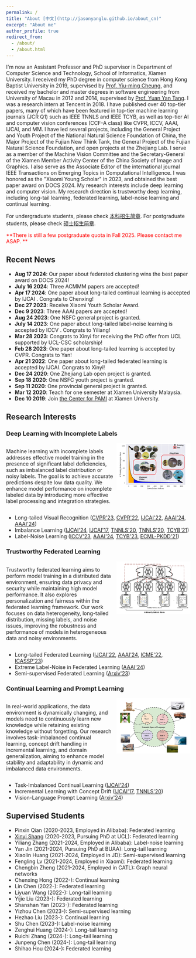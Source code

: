 ```yaml
---
permalink: /
title: "About [中文](http://jasonyanglu.github.io/about_cn)"
excerpt: "About me"
author_profile: true
redirect_from:
  - /about/
  - /about.html
---
```


I'm now an Assistant Professor and PhD supervisor in Department of Computer Science and Technology, School of Informatics, Xiamen University. I received my PhD degree in computer science from Hong Kong Baptist University in 2019, supervised by [Prof. Yiu-ming Cheung]((http://www.comp.hkbu.edu.hk/~ymc/)), and received my bachelor and master degrees in software engineering from University of Macau in 2012 and 2014, supervised by [Prof. Yuan Yan Tang](https://www.fst.um.edu.mo/personal/yytang/). I was a research intern at Tencent in 2018. I have published over 40 top-tier papers, many of which have been featured in top-tier machine learning journals (JCR Q1) such as IEEE TNNLS and IEEE TCYB, as well as top-tier AI and computer vision conferences (CCF-A class) like CVPR, ICCV, AAAI, IJCAI, and MM. I have led several projects, including the General Project and Youth Project of the National Natural Science Foundation of China, the Major Project of the Fujian New Think Tank, the General Project of the Fujian Natural Science Foundation, and open projects at the Zhejiang Lab. I serve as a member of the Machine Vision Committee and the Secretary-General of the Xiamen Member Activity Center of the China Society of Image and Graphics. I also serve as the Associate Editor of the international journal IEEE Transactions on Emerging Topics in Computational Intelligence. I was honored as the "Xiaomi Young Scholar" in 2023, and obtained the best paper award on DOCS 2024. My research interests include deep learning and computer vision. My research direction is trustworthy deep learning, including long-tail learning, federated learning, label-noise learning and continual learning.

For undergraduate students, please check [本科招生简章](http://jasonyanglu.github.io/undergraduate). For postgraduate students, please check [硕士招生简章](http://jasonyanglu.github.io/postgraduate).

<span style="color:red">**There is still a few postgraduate quota in Fall 2025. Please contact me ASAP. **</span>


## Recent News
* **Aug 17 2024**: Our paper about federated clustering wins the best paper award on DOCS 2024!
* **July 16 2024**: Three ACMMM papers are accepted!
* **Apr 17 2024**: One paper about long-tailed continual learning is accepted by IJCAI . Congrats to Chenxing!
* **Dec 27 2023**: Receive Xiaomi Youth Scholar Award.
* **Dec 9 2023**: Three AAAI papers are accepted!
* **Aug 24 2023**: One NSFC general project is granted.
* **July 14 2023**: One paper about long-tailed label-noise learning is accepted by ICCV . Congrats to Yiliang!
* **Mar 28 2023**: Congrats to Xinyi for receiving the PhD offer from UCL supported by UCL-CSC scholarship!
* **Feb 28 2023**: One paper about long-tailed learning is accepted by CVPR. Congrats to Yan!
* **Apr 21 2022**: One paper about long-tailed federated learning is accepted by IJCAI. Congrats to Xinyi!
* **Dec 24 2020**: One Zhejiang Lab open project is granted.
* **Sep 18 2020**: One NSFC youth project is granted.
* **Sep 11 2020**: One provincial general project is granted.
* **Mar 12 2020**: Teach for one semester at Xiamen University Malaysia.
* **Dec 10 2019**: Join [the Center for PAMI](http://pami.xmu.edu.cn/) at Xiamen University.



## Research Interests

### Deep Learning with Incomplete Labels

<div style="display: flex; align-items: flex-start;">  
    <div style="flex: 1;">         
        <p>             
    Machine learning with incomplete labels addresses effective model training in the presence of significant label deficiencies, such as imbalanced label distribution or noisy labels. The goal is to achieve accurate predictions despite low data quality. We enhance model performance on incomplete labeled data by introducing more effective label processing and integration strategies.     
        </p>     
    </div>     
    <img src="./images/machine_learning_with_incomplete_labels.jpg" style="width: 40%; margin-left: 10px;">
</div>


- Long-tailed Visual Recognition ([CVPR'23](https://openaccess.thecvf.com/content/CVPR2023/html/Jin_Long-Tailed_Visual_Recognition_via_Self-Heterogeneous_Integration_With_Knowledge_Excavation_CVPR_2023_paper.html), [CVPR'22](https://openaccess.thecvf.com/content/CVPR2022/html/Li_Long-Tailed_Visual_Recognition_via_Gaussian_Clouded_Logit_Adjustment_CVPR_2022_paper.html), [IJCAI'22](https://www.ijcai.org/proceedings/2022/308), [AAAI'24](https://ojs.aaai.org/index.php/AAAI/article/view/29262), [AAAI'24](https://ojs.aaai.org/index.php/AAAI/article/view/29416))
- Imbalance Learning ([IJCAI'24](https://arxiv.org/abs/2404.14721), [IJCAI'17](https://www.ijcai.org/Proceedings/2017/0333.pdf), [TNNLS'20](https://ieeexplore.ieee.org/document/8890005), [TNNLS'20](https://ieeexplore.ieee.org/document/8924892), [TCYB'21](https://ieeexplore.ieee.org/document/8725928))
- Label-Noise Learning ([ICCV'23](https://openaccess.thecvf.com/content/ICCV2023/html/Lu_Label-Noise_Learning_with_Intrinsically_Long-Tailed_Data_ICCV_2023_paper.html), [AAAI'24](https://ojs.aaai.org/index.php/AAAI/article/view/29329), [TCYB'23](https://ieeexplore.ieee.org/document/9780248), [ECML-PKDD'21](https://link.springer.com/chapter/10.1007/978-3-030-86523-8_44))

### Trustworthy Federated Learning

<div style="display: flex; align-items: flex-start;">   
    <div style="flex: 1;">         
        <p>             
    Trustworthy federated learning aims to perform model training in a distributed data environment, ensuring data privacy and security while maintaining high model performance. It also explores personalization and fairness within the federated learning framework. Our work focuses on data heterogeneity, long-tailed distribution, missing labels, and noise issues, improving the robustness and performance of models in heterogeneous data and noisy environments.
        </p>     
    </div>     
    <img src="./images/trustworthy_federated_learning.jpg" style="width: 40%; margin-left: 20px;  margin-left: 10px;"> 
</div>


- Long-tailed Federated Learning ([IJCAI'22](https://www.ijcai.org/proceedings/2022/308), [AAAI'24](https://ojs.aaai.org/index.php/AAAI/article/view/29416), [ICME'22](https://arxiv.org/abs/2205.00172), [ICASSP'23](https://arxiv.org/abs/2303.15168))
- Extreme Label-Noise in Federated Learning ([AAAI'24](https://ojs.aaai.org/index.php/AAAI/article/view/29329))
- Semi-supervised Federated Learning ([Arxiv'23](https://arxiv.org/abs/2303.02445))

### Continual Learning and Prompt Learning

<div style="display: flex; align-items: flex-start;"> 
    <div style="flex: 1;">         
        <p>             
    In real-world applications, the data environment is dynamically changing, and models need to continuously learn new knowledge while retaining existing knowledge without forgetting. Our research involves task-imbalanced continual learning, concept drift handling in incremental learning, and domain generalization, aiming to enhance model stability and adaptability in dynamic and imbalanced data environments.
        </p>     
    </div>     
    <img src="./images/continual_learning_and_prompt_learning.jpg" style="width: 40%; margin-left: 10px;"> 
</div>

- Task-Imbalanced Continual Learning  ([IJCAI'24](https://arxiv.org/abs/2404.14721))
- Incremental Learning with Concept Drift ([IJCAI'17](https://www.ijcai.org/Proceedings/2017/0333.pdf), [TNNLS'20](https://ieeexplore.ieee.org/document/8924892))
- Vision-Language Prompt Learning ([Arxiv'24](https://arxiv.org/abs/2404.18758))



## Supervised Students

* Pinxin Qian (2020-2023, Employed in Alibaba): Federated learning
* [Xinyi Shang](https://shangxinyi.github.io/) (2020-2023, Pursuing PhD at UCL): Federated learning
* Yiliang Zhang (2021-2024, Employed in Alibaba): Label-noise learning
* Yan Jin (2021-2024, Pursuing PhD at BUAA): Long-tail learning
* Xiaolin Huang (2021-2024, Employed in JD): Semi-supervised learning
* Fengling Lv (2021-2024, Employed in Xiaomi): Federated learning
* Chengbin Zheng (2021-2024, Employed in CATL): Graph neural networks
* Chenxing Hong (2022-): Continual learning
* Lin Chen (2022-): Federated learning
* Liyuan Wang (2022-): Long-tail learning
* Yijie Liu (2023-): Federated learning
* Shanshan Yan (2023-): Federated learning
* Yizhou Chen (2023-): Semi-supervised learning
* Hezhao Liu (2023-): Continual learning
* Shu Chen (2023-): Label-noise learning
* Zenghui Huang (2024-): Long-tail learning
* Ruichi Zhang (2024-): Long-tail learning
* Junpeng Chen (2024-): Long-tail learning
* Shihao Hou (2024-): Federated learning

